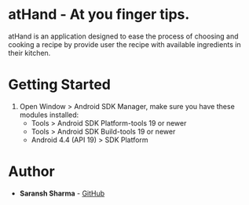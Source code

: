 # atHand - At you finger tips.
   atHand is an application designed to ease the process of
    choosing and cooking a recipe by provide user the recipe with available ingredients in their kitchen.
# Getting Started
1. Open Window &gt; Android SDK Manager, make sure you have these modules
    installed:
    * Tools &gt; Android SDK Platform-tools 19 or newer
    * Tools &gt; Android SDK Build-tools 19 or newer
    * Android 4.4 (API 19) &gt; SDK Platform

# Author

* **Saransh Sharma** - [GitHub](https://github.com/lukeiceslinger)